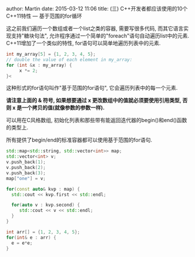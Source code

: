 author: Martin
date: 2015-03-12 11:06
title: (三) C++开发者都应该使用的10个C++11特性 — 基于范围的for循环

这之前我们遍历一个数组或者一个list之类的容器, 需要写很多代码, 而其它语言实现支持"糖块句法", 允许程序通过一个简单的"foreach"语句自动遍历list中的元素.
C++11增加了一个类似的特性, for语句可以简单地遍历列表中的元素.

```cpp
int my_array[5] = {1, 2, 3, 4, 5};
// double the value of each element in my_array:
for (int &x : my_array) {
     x *= 2;
}<
```

这种形式的for语句叫作"基于范围的for语句", 它会遍历列表中的每一个元素.

**请注意上面的 & 符号, 如果想要通过 x 更改数组中的值就必须要使用引用类型, 否则 x 是一个拷贝的值(就像参数的参数一样).**

可以用在C风格数组, 初始化列表和那些带有能返回迭代器的begin()和end()函数的类型上.

所有提供了begin/end的标准容器都可以使用基于范围的for语句.

```cpp
std::map<std::string, std::vector<int>> map;
std::vector<int> v;
v.push_back(1);
v.push_back(2);
v.push_back(3);
map["one"] = v;

for(const auto& kvp : map) {
  std::cout << kvp.first << std::endl;

  for(auto v : kvp.second) {
     std::cout << v << std::endl;
  }
}

int arr[] = {1, 2, 3, 4, 5};
for(int& e : arr) {
  e = e*e;
}
```
